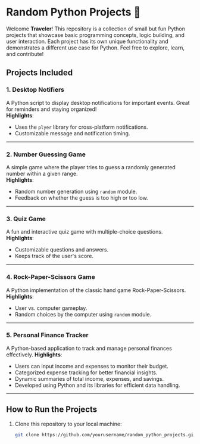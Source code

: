 # Random Python Projects 🐍

Welcome **Traveler**! This repository is a collection of small but fun Python projects that showcase basic programming concepts, logic building, and user interaction. Each project has its own unique functionality and demonstrates a different use case for Python. Feel free to explore, learn, and contribute!

## Projects Included

### 1. **Desktop Notifiers**
A Python script to display desktop notifications for important events. Great for reminders and staying organized!  
**Highlights**:  
- Uses the `plyer` library for cross-platform notifications.  
- Customizable message and notification timing.

---

### 2. **Number Guessing Game**
A simple game where the player tries to guess a randomly generated number within a given range.  
**Highlights**:  
- Random number generation using `random` module.  
- Feedback on whether the guess is too high or too low.  

---

### 3. **Quiz Game**
A fun and interactive quiz game with multiple-choice questions.  
**Highlights**:  
- Customizable questions and answers.  
- Keeps track of the user's score.  

---

### 4. **Rock-Paper-Scissors Game**
A Python implementation of the classic hand game Rock-Paper-Scissors.  
**Highlights**:  
- User vs. computer gameplay.  
- Random choices by the computer using `random` module.  

---

### 5. **Personal Finance Tracker**
A Python-based application to track and manage personal finances effectively.
**Highlights**:  
- Users can input income and expenses to monitor their budget.
- Categorized expense tracking for better financial insights.
- Dynamic summaries of total income, expenses, and savings.
- Developed using Python and its libraries for efficient data handling.

---

## How to Run the Projects
1. Clone this repository to your local machine:
   ```bash
   git clone https://github.com/yourusername/random_python_projects.git](https://github.com/TojiFushiguro01/random_python_projects.git

